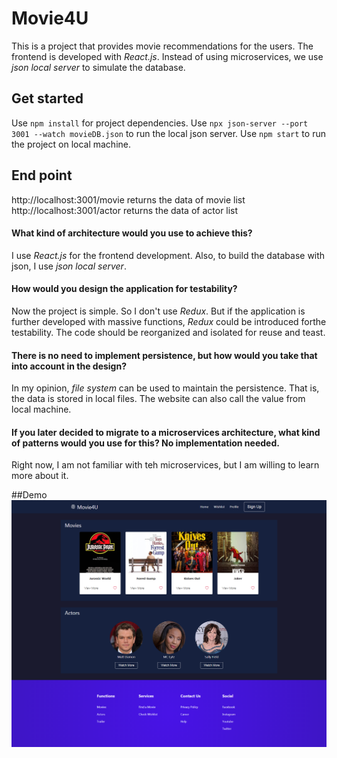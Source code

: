 # Movie4U
This is a project that provides movie recommendations for the users. The frontend is developed with *React.js*. Instead of using microservices, we use *json local server* to simulate the database.

## Get started
Use ```npm install``` for project dependencies. Use ```npx json-server --port 3001 --watch movieDB.json``` to run the local json server. Use ```npm start``` to run the project on local machine.

## End point
http://localhost:3001/movie returns the data of movie list </br>
http://localhost:3001/actor returns the data of actor list

#### What kind of architecture would you use to achieve this?
I use *React.js* for the frontend development. Also, to build the database with json, I use *json local server*.

#### How would you design the application for testability?
Now the project is simple. So I don't use *Redux*. But if the application is further developed with massive functions, *Redux* could be introduced forthe testability. The code should be reorganized and isolated for reuse and teast.

#### There is no need to implement persistence, but how would you take that into account in the design?
In my opinion, *file system* can be used to maintain the persistence. That is, the data is stored in local files. The website can also call the value from local machine.

#### If you later decided to migrate to a microservices architecture, what kind of patterns would you use for this? No implementation needed.
Right now, I am not familiar with teh microservices, but I am willing to learn more about it.

##Demo
![Screenshot](https://github.com/andylvyp/movie4u/blob/master/Demo.png)

